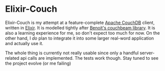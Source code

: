 # Elixir-Couch

Elixir-Couch is my attempt at a feature-complete [Apache CouchDB](http://couchdb.apache.org) client, written in [Elixir](http://elixir-lang.org).
It is modelled tightly after [Benoit's couchbeam library](https://github.com/benoitc/couchbeam). 
It is also a learning  experience for me, so don't expect too much for now. 
On the other hand, I _do_ plan to integrate it into some larger real-word application 
and actually use it.

The whole thing is currently not really usable since only a handful server-related api calls
are implemented. The tests work though.  Stay tuned to see the project evolve (or me failing)

